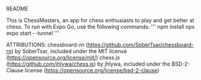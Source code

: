 README

This is ChessMasters, an app for chess enthusiasts to play and get better at chess.
To run with Expo Go, use the following commands:
'''
npm install
npx expo start --tunnel
'''

ATTRIBUTIONS:
chessboard-rn (https://github.com/SoberTsar/chessboard-rn) by SoberTsar, included under the MIT license (https://opensource.org/license/mit/)
chess.js (https://github.com/jhlywa/chess.js) by jhlywa, included under the BSD-2-Clause license (https://opensource.org/license/bsd-2-clause)
